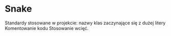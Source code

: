 # Snake
Standardy stosowane w projekcie:
nazwy klas zaczynające się z dużej litery
Komentowanie kodu
Stosowanie wcięć.
